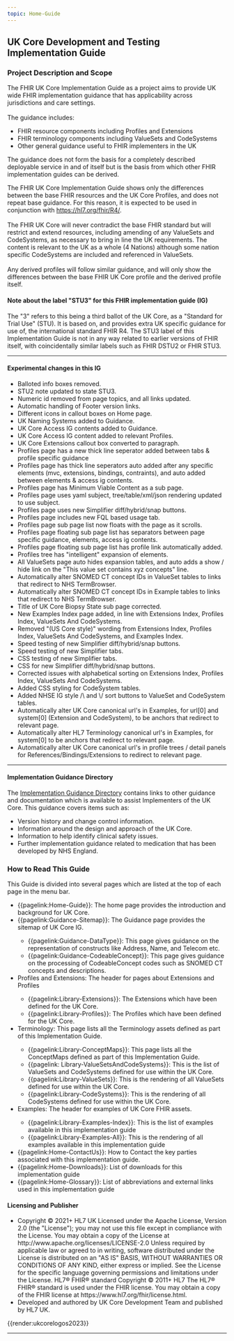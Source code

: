 ```yaml
---
topic: Home-Guide
---
```

## UK Core Development and Testing Implementation Guide ##

<p>
<h3>Project Description and Scope</h3>

The FHIR UK Core Implementation Guide as a project aims to provide UK wide FHIR implementation guidance that has applicability across jurisdictions and care settings.
<br><br>
The guidance includes: 
<ul>
<li>FHIR resource components including Profiles and Extensions</li>
<li>FHIR terminology components including ValueSets and CodeSystems</li>
<li>Other general guidance useful to FHIR implementers in the UK</li>
</ul>
</p>
<p>
The guidance does not form the basis for a completely described deployable service in and of itself but is the basis from which other FHIR implementation guides can be derived.
</p>
<p>
The FHIR UK Core Implementation Guide shows only the differences between the base FHIR resources and the UK Core Profiles, and does not repeat base guidance. For this reason, it is expected to be used in conjunction with <a href="https://hl7.org/fhir/R4/">https://hl7.org/fhir/R4/</a>. 
<br><br>
The FHIR UK Core will never contradict the base FHIR standard but will restrict and extend resources, including amending of any ValueSets and CodeSystems, as necessary to bring in line the UK requirements. The content is relevant to the UK as a whole (4 Nations) although some nation specific CodeSystems are included and referenced in ValueSets. 
<br><br>
Any derived profiles will follow similar guidance, and will only show the differences between the base FHIR UK Core profile and the derived profile itself.
</p>

<div markdown="span" class="alert alert-warning" role="alert"><h4><i class="fa fa-info-circle"></i> Note about the label "STU3" for this FHIR implementation guide (IG)</h4>
The "3" refers to this being a third ballot of the UK Core, as a "Standard for Trial Use" (STU). It is based on, and provides extra UK specific guidance for use of, the international standard FHIR R4. The STU3 label of this Implementation Guide is not in any way related to earlier versions of FHIR itself, with coincidentally similar labels such as FHIR DSTU2 or FHIR STU3.
</div>

---

<div markdown="span" class="alert alert-success" role="alert"><h4><i class="fa fa-flask"></i> Experimental changes in this IG </h4>
<ul>
<li>Balloted info boxes removed.</li>
<li>STU2 note updated to state STU3.</li>
<li>Numeric id removed from page topics, and all links updated.</li>
<li>Automatic handling of Footer version links.</li>
<li>Different icons in callout boxes on Home page.</li>
<li>UK Naming Systems added to Guidance.</li>
<li>UK Core Access IG contents added to Guidance.</li>
<li>UK Core Access IG content added to relevant Profiles.</li>
<li>UK Core Extensions callout box converted to paragraph.</li>
<li>Profiles page has a new thick line seperator added between tabs & profile specific guidance</li>
<li>Profiles page has thick line seperators auto added after any specific elements (mvc, extensions, bindings, contraints), and auto added between elements & access ig contents.</li>
<li>Profiles page has Minimum Viable Content as a sub page.</li>
<li>Profiles page uses yaml subject, tree/table/xml/json rendering updated to use subject.</li>
<li>Profiles page uses new Simplifier diff/hybrid/snap buttons.</li>
<li>Profiles page includes new FQL based usage tab.</li>
<li>Profiles page sub page list now floats with the page as it scrolls.</li>
<li>Profiles page floating sub page list has separators between page specific guidance, elements, access ig contents.</li>
<li>Profiles page floating sub page list has profile link automatically added.</li>
<li>Profiles tree has "intelligent" expansion of elements.</li>
<li>All ValueSets page auto hides expansion tables, and auto adds a show / hide link on the "This value set contains xyz concepts" line.</li>
<li>Automatically alter SNOMED CT concept IDs in ValueSet tables to links that redirect to NHS TermBrowser.</li>
<li>Automatically alter SNOMED CT concept IDs in Example tables to links that redirect to NHS TermBrowser.</li>
<li>Title of UK Core Biopsy State sub page corrected.</li>
<li>New Examples Index page added, in line with Extensions Index, Profiles Index, ValueSets And CodeSystems.</li>
<li>Removed "(US Core style)" wording from Extensions Index, Profiles Index, ValueSets And CodeSystems, and Examples Index.</li>
<li>Speed testing of new Simplifier diff/hybrid/snap buttons.</li>
<li>Speed testing of new Simplifier tabs.</li>
<li>CSS testing of new Simplifier tabs.</li>
<li>CSS for new Simplifier diff/hybrid/snap buttons.</li>
<li>Corrected issues with alphabetical sorting on Extensions Index, Profiles Index, ValueSets And CodeSystems.</li>
<li>Added CSS styling for CodeSystem tables.</li>
<li>Added NHSE IG style /\ and \/ sort buttons to ValueSet and CodeSystem tables.</li>
<li>Automatically alter UK Core canonical url's in Examples, for url[0] and system[0] (Extension and CodeSystem), to be anchors that redirect to relevant page.</li>
<li>Automatically alter HL7 Terminology canonical url's in Examples, for system[0] to be anchors that redirect to relevant page.</li>
<li>Automatically alter UK Core canonical url's in profile trees / detail panels for References/Bindings/Extensions to redirect to relevant page.</li>
</div>

---

<div markdown="span" class="alert alert-warning" role="alert"><h4><i class="fa fa-folder-open-o"></i> Implementation Guidance Directory </h4>
The <a href="https://simplifier.net/guide/uk-core-implementation-guidance-directory?version=current">Implementation Guidance Directory</a> contains links to other guidance and documentation which is available to assist Implementers of the UK Core. This guidance covers items such as:
<ul>
<li>Version history and change control information.</li>
<li>Information around the design and approach of the UK Core.</li>
<li>Information to help identify clinical safety issues.</li>
<li>Further implementation guidance related to medication that has been developed by NHS England.</li>
</div>

### How to Read This Guide ###

This Guide is divided into several pages which are listed at the top of each page in the menu bar.
<ul>
<li>{{pagelink:Home-Guide}}: The home page provides the introduction and background for UK Core.</li>
<li>{{pagelink:Guidance-Sitemap}}: The Guidance page provides the sitemap of UK Core IG.</li>
<ul>
  <li>{{pagelink:Guidance-DataType}}: This page gives guidance on the representation of constructs like Address, Name, and Telecom etc.</li>
  <li>{{pagelink:Guidance-CodeableConcept}}: This page gives guidance on the processing of CodeableConcept codes such as SNOMED CT concepts and descriptions.</li>
</ul>
<li>Profiles and Extensions: The  header for pages about Extensions and Profiles</li>
<ul>
  <li>{{pagelink:Library-Extensions}}: The Extensions which have been defined for the UK Core.</li>
  <li>{{pagelink:Library-Profiles}}: The Profiles which have been defined for the UK Core.</li>
</ul>
<li>Terminology: This page lists all the Terminology assets defined as part of this Implementation Guide.</li>
<ul>
  <li>{{pagelink:Library-ConceptMaps}}: This page lists all the ConceptMaps defined as part of this Implementation Guide.</li>
  <li>{{pagelink: Library-ValueSetsAndCodeSystems}}: This is the list of ValueSets and CodeSystems defined for use within the UK Core.</li>
  <li>{{pagelink:Library-ValueSets}}: This is the rendering of all ValueSets defined for use within the UK Core.</li>
  <li>{{pagelink:Library-CodeSystems}}: This is the rendering of all CodeSystems defined for use within the UK Core.</li>
</ul>
<li>Examples: The header for examples of UK Core FHIR assets.</li>
<ul>
  <li>{{pagelink:Library-Examples-Index}}: This is the list of examples available in this implementation guide</li>
  <li>{{pagelink:Library-Examples-All}}: This is the rendering of all examples available in this implementation guide</li>
</ul>
<li>{{pagelink:Home-ContactUs}}:  How to Contact the key parties associated with this implementation guide.</li>
<li>{{pagelink:Home-Downloads}}:  List of downloads for this implementation guide</li>
<li>{{pagelink:Home-Glossary}}:  List of abbreviations and external links used in this implementation guide</li>
</ul>

<div markdown="span" class="alert alert-warning" role="alert"><h4 id="I1"><i class="fa fa-legal"></i> Licensing and Publisher</h4>
<ul>
<li> 
Copyright &#169; 2021+ HL7 UK Licensed under the Apache License, Version 2.0 (the &quot;License&quot;); you may not use this file except in compliance with the License. You may obtain a copy of the License at http://www.apache.org/licenses/LICENSE-2.0 Unless required by applicable law or agreed to in writing, software distributed under the License is distributed on an &quot;AS IS&quot; BASIS, WITHOUT WARRANTIES OR CONDITIONS OF ANY KIND, either express or implied. See the License for the specific language governing permissions and limitations under the License. HL7&#174; FHIR&#174; standard Copyright &#169; 2011+ HL7 The HL7&#174; FHIR&#174; standard is used under the FHIR license. You may obtain a copy of the FHIR license at https://www.hl7.org/fhir/license.html.
<li>
Developed and authored by UK Core Development Team and published by HL7 UK.
</ul>
</div> 

{{render:ukcorelogos2023}}

---
